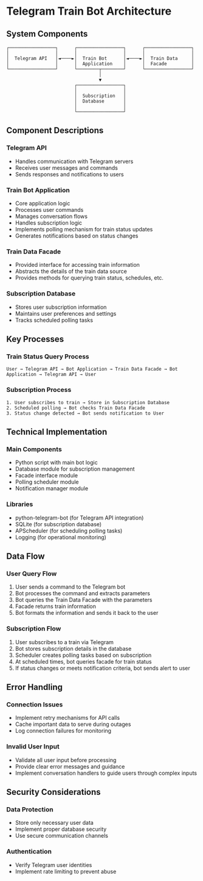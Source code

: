 # Telegram Train Bot Architecture

## System Components

```
┌─────────────────┐      ┌─────────────────┐      ┌─────────────────┐
│                 │      │                 │      │                 │
│  Telegram API   │◄────►│  Train Bot      │◄────►│  Train Data     │
│                 │      │  Application    │      │  Facade         │
└─────────────────┘      └────────┬────────┘      └─────────────────┘
                                  │
                                  ▼
                         ┌─────────────────┐
                         │                 │
                         │  Subscription   │
                         │  Database       │
                         │                 │
                         └─────────────────┘
```

## Component Descriptions

### Telegram API
- Handles communication with Telegram servers
- Receives user messages and commands
- Sends responses and notifications to users

### Train Bot Application
- Core application logic
- Processes user commands
- Manages conversation flows
- Handles subscription logic
- Implements polling mechanism for train status updates
- Generates notifications based on status changes

### Train Data Facade
- Provided interface for accessing train information
- Abstracts the details of the train data source
- Provides methods for querying train status, schedules, etc.

### Subscription Database
- Stores user subscription information
- Maintains user preferences and settings
- Tracks scheduled polling tasks

## Key Processes

### Train Status Query Process
```
User → Telegram API → Bot Application → Train Data Facade → Bot Application → Telegram API → User
```

### Subscription Process
```
1. User subscribes to train → Store in Subscription Database
2. Scheduled polling → Bot checks Train Data Facade
3. Status change detected → Bot sends notification to User
```

## Technical Implementation

### Main Components
- Python script with main bot logic
- Database module for subscription management
- Facade interface module
- Polling scheduler module
- Notification manager module

### Libraries
- python-telegram-bot (for Telegram API integration)
- SQLite (for subscription database)
- APScheduler (for scheduling polling tasks)
- Logging (for operational monitoring)

## Data Flow

### User Query Flow
1. User sends a command to the Telegram bot
2. Bot processes the command and extracts parameters
3. Bot queries the Train Data Facade with the parameters
4. Facade returns train information
5. Bot formats the information and sends it back to the user

### Subscription Flow
1. User subscribes to a train via Telegram
2. Bot stores subscription details in the database
3. Scheduler creates polling tasks based on subscription
4. At scheduled times, bot queries facade for train status
5. If status changes or meets notification criteria, bot sends alert to user

## Error Handling

### Connection Issues
- Implement retry mechanisms for API calls
- Cache important data to serve during outages
- Log connection failures for monitoring

### Invalid User Input
- Validate all user input before processing
- Provide clear error messages and guidance
- Implement conversation handlers to guide users through complex inputs

## Security Considerations

### Data Protection
- Store only necessary user data
- Implement proper database security
- Use secure communication channels

### Authentication
- Verify Telegram user identities
- Implement rate limiting to prevent abuse
